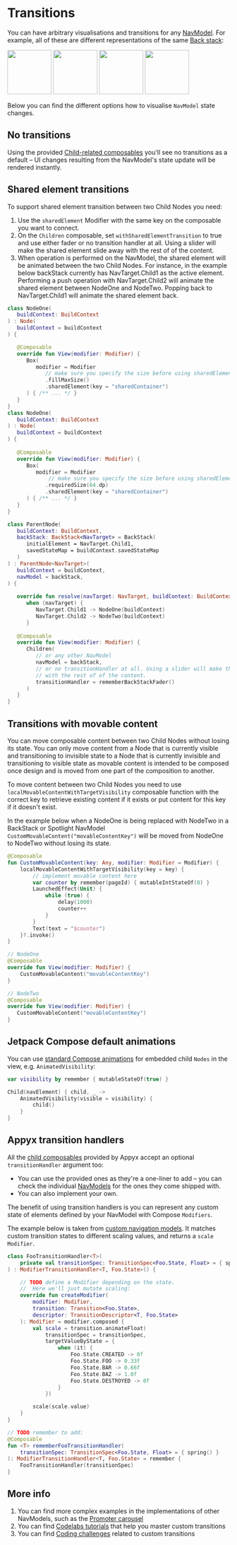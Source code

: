 # Transitions
 
You can have arbitrary visualisations and transitions for any [NavModel](../navmodel/index.md). For example, all of these are different representations of the same [Back stack](../navmodel/backstack.md):

<img src="https://i.imgur.com/8gy3Ghb.gif" width="100">
<img src="https://miro.medium.com/max/540/1*tMV-19-CCAMW04bpk9l2Mw.gif" width="100">
<img src="https://camo.githubusercontent.com/aa0c9accaaf6aadc2ab0cfac4c43b194e31a6571f90d381ee7f7fd7f6acc8bcd/68747470733a2f2f692e696d6775722e636f6d2f777844716747652e676966" width="100">
<img src="https://camo.githubusercontent.com/067dc79e29d889b70d3a2f6f0b7bdc42ab268352387f02d77e87e0f0aab4bb52/68747470733a2f2f692e696d6775722e636f6d2f50394e4275696a2e676966" width="100">

Below you can find the different options how to visualise `NavModel` state changes. 


## No transitions

Using the provided [Child-related composables](children-view.md) you'll see no transitions as a default – UI changes resulting from the NavModel's state update will be rendered instantly.


## Shared element transitions

To support shared element transition between two Child Nodes you need:

1. Use the `sharedElement` Modifier with the same key on the composable you want to connect.
2. On the `Children` composable, set `withSharedElementTransition` to true and use either fader or
   no transition handler at all. Using a slider will make the shared element slide away with the
   rest of of the content.
3. When operation is performed on the NavModel, the shared element will be animated between the two
   Child Nodes. For instance, in the example below backStack currently has NavTarget.Child1 as the 
   active element. Performing a push operation with NavTarget.Child2 will animate the shared element
   between NodeOne and NodeTwo. Popping back to NavTarget.Child1 will animate the shared element back.

```kotlin
class NodeOne(
   buildContext: BuildContext
) : Node(
   buildContext = buildContext
) {

   @Composable
   override fun View(modifier: Modifier) {
      Box(
         modifier = Modifier
            // make sure you specify the size before using sharedElement modifier
            .fillMaxSize()
            .sharedElement(key = "sharedContainer")
      ) { /** ... */ }
   }
}
class NodeOne(
   buildContext: BuildContext
) : Node(
   buildContext = buildContext
) {
    
   @Composable
   override fun View(modifier: Modifier) {
      Box(
         modifier = Modifier
             // make sure you specify the size before using sharedElement modifier
            .requiredSize(64.dp)
            .sharedElement(key = "sharedContainer")
      ) { /** ... */ }
   }
}

class ParentNode(
   buildContext: BuildContext,
   backStack: BackStack<NavTarget> = BackStack(
      initialElement = NavTarget.Child1,
      savedStateMap = buildContext.savedStateMap
   )
) : ParentNode<NavTarget>(
   buildContext = buildContext,
   navModel = backStack,
) {
    
   override fun resolve(navTarget: NavTarget, buildContext: BuildContext): Node =
      when (navTarget) {
         NavTarget.Child1 -> NodeOne(buildContext)
         NavTarget.Child2 -> NodeTwo(buildContext)
      }
   
   @Composable
   override fun View(modifier: Modifier) {
      Children(
         // or any other NavModel
         navModel = backStack,
         // or no transitionHandler at all. Using a slider will make the shared element slide away
         // with the rest of of the content.
         transitionHandler = rememberBackStackFader()
      )
   }
}

```

## Transitions with movable content

You can move composable content between two Child Nodes without losing its state. You can only move
content from a Node that is currently visible and transitioning to invisible state to a Node that
is currently invisible and transitioning to visible state as movable content is intended to be
composed once design and is moved from one part of the composition to another.

To move content between two Child Nodes you need to use `localMovableContentWithTargetVisibility`
composable function with the correct key to retrieve existing content if it exists or put content
for this key if it doesn't exist. 

In the example below when a NodeOne is being replaced with NodeTwo in a BackStack or Spotlight NavModel
`CustomMovableContent("movableContentKey")` will be moved from NodeOne to NodeTwo without losing its
state. 


```kotlin
@Composable
fun CustomMovableContent(key: Any, modifier: Modifier = Modifier) {
    localMovableContentWithTargetVisibility(key = key) {
        // implement movable content here
        var counter by remember(pageId) { mutableIntStateOf(0) }
        LaunchedEffect(Unit) {
            while (true) {
                delay(1000)
                counter++
            }
        }
        Text(text = "$counter")
    }?.invoke()
}

// NodeOne 
@Composable
override fun View(modifier: Modifier) {
    CustomMovableContent("movableContentKey")
}

// NodeTwo 
@Composable
override fun View(modifier: Modifier) {
   CustomMovableContent("movableContentKey")
}

```

## Jetpack Compose default animations

You can use [standard Compose animations](https://developer.android.com/jetpack/compose/animation) for embedded child `Nodes` in the view, e.g. `AnimatedVisibility`:

```kotlin
var visibility by remember { mutableStateOf(true) }

Child(navElement) { child, _ ->
    AnimatedVisibility(visible = visibility) {
        child()
    }
}
```

## Appyx transition handlers

All the [child composables](children-view.md) provided by Appyx accept an optional `transitionHandler` argument too:

- You can use the provided ones as they're a one-liner to add – you can check the individual [NavModels](../navmodel/index.md) for the ones they come shipped with.
- You can also implement your own.

The benefit of using transition handlers is you can represent any custom state of elements defined by your NavModel with Compose `Modifiers`.

The example below is taken from [custom navigation models](../navmodel/custom.md). It matches custom transition states to different scaling values, and returns a `scale` `Modifier`. 

```kotlin
class FooTransitionHandler<T>(
    private val transitionSpec: TransitionSpec<Foo.State, Float> = { spring() }
) : ModifierTransitionHandler<T, Foo.State>() {

    // TODO define a Modifier depending on the state.
    //  Here we'll just mutate scaling: 
    override fun createModifier(
        modifier: Modifier,
        transition: Transition<Foo.State>,
        descriptor: TransitionDescriptor<T, Foo.State>
    ): Modifier = modifier.composed {
        val scale = transition.animateFloat(
            transitionSpec = transitionSpec,
            targetValueByState = {
                when (it) {
                    Foo.State.CREATED -> 0f
                    Foo.State.FOO -> 0.33f
                    Foo.State.BAR -> 0.66f
                    Foo.State.BAZ -> 1.0f
                    Foo.State.DESTROYED -> 0f
                }
            })

        scale(scale.value)
    }
}

// TODO remember to add:
@Composable
fun <T> rememberFooTransitionHandler(
    transitionSpec: TransitionSpec<Foo.State, Float> = { spring() }
): ModifierTransitionHandler<T, Foo.State> = remember {
    FooTransitionHandler(transitionSpec)
}
```

## More info

1. You can find more complex examples in the implementations of other NavModels, such as the [Promoter carousel](../navmodel/promoter.md)
2. You can find [Codelabs tutorials](../how-to-use-appyx/codelabs.md) that help you master custom transitions
3. You can find [Coding challenges](../how-to-use-appyx/coding-challenges.md) related to custom transitions 
